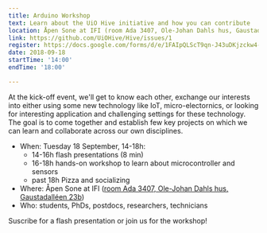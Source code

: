 ```yaml
---
title: Arduino Workshop
text: Learn about the UiO Hive initiative and how you can contribute
location: Åpen Sone at IFI (room Ada 3407, Ole-Johan Dahls hus, Gaustadalléen 23b)
link: https://github.com/UiOHive/Hive/issues/1
register: https://docs.google.com/forms/d/e/1FAIpQLScT9qn-J43uDKjzckw4-Q9Jj5nlpeRwSo5rhriHa-EuSO9ttA/viewform?embedded=true
date: 2018-09-18
startTime: '14:00'
endTime: '18:00'

---
```



At the kick-off event, we'll get to know each other, exchange our interests into either using some new technology like IoT, micro-electornics, or looking for interesting application and challenging settings for these technology. The goal is to come together and establish few key projects on which we can learn and collaborate across our own disciplines. 

- When: Tuesday 18 September, 14-18h:
	- 14-16h flash presentations (8 min)
	- 16-18h hands-on workshop to learn about microcontroller and sensors
	- past 18h Pizza and socializing
- Where: Åpen Sone at IFI ([room Ada 3407, Ole-Johan Dahls hus, Gaustadalléen 23b](https://www.uio.no/om/finn-fram/omrader/gaustad/ga06/))
- Who: students, PhDs, postdocs, researchers, technicians

Suscribe for a flash presentation or join us for the workshop!
